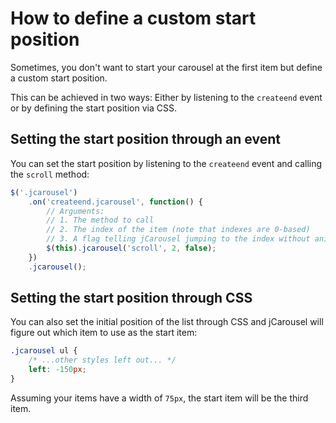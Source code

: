 How to define a custom start position
=====================================

Sometimes, you don't want to start your carousel at the first item but define a
custom start position.

This can be achieved in two ways: Either by listening to the `createend` event
or by defining the start position via CSS.

Setting the start position through an event
-------------------------------------------

You can set the start position by listening to the `createend` event and
calling the `scroll` method:

```javascript
$('.jcarousel')
    .on('createend.jcarousel', function() {
        // Arguments:
        // 1. The method to call
        // 2. The index of the item (note that indexes are 0-based)
        // 3. A flag telling jCarousel jumping to the index without animation
        $(this).jcarousel('scroll', 2, false);
    })
    .jcarousel();
```

Setting the start position through CSS
--------------------------------------

You can also set the initial position of the list through CSS and jCarousel will
figure out which item to use as the start item:

```css
.jcarousel ul {
    /* ...other styles left out... */
    left: -150px;
}
```

Assuming your items have a width of `75px`, the start item will be the third
item.
